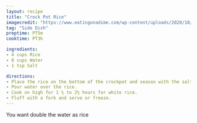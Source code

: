 ```yaml
---
layout: recipe
title: "Crock Pot Rice"
imagecredit: "https://www.eatingonadime.com/wp-content/uploads/2020/10/200KB-Crock-Pot-Rice-16.jpg"
tag: "Side Dish"
preptime: PT5m
cooktime: PT3h

ingredients:
- 4 cups Rice
- 8 cups Water
- 1 tsp Salt

directions:
- Place the rice on the bottom of the crockpot and season with the salt.
- Pour water over the rice.
- Cook on high for 1 ½ to 2½ hours for white rice.
- Fluff with a fork and serve or freeze.
---
```


You want double the water as rice
